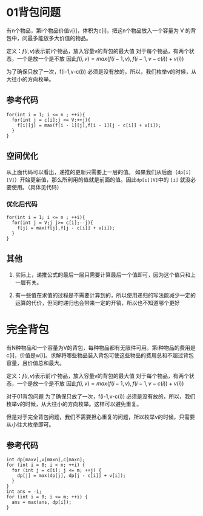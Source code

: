 # 01背包问题
有n个物品，第i个物品价值v[i]，体积为c[i]，把这n个物品放入一个容量为 V 的背包中，问最多能放多大价值的物品。

定义：$f(i,v)$表示前i个物品，放入容量v的背包的最大值
对于每个物品，有两个状态，一个是放一个是不放
因此$f(i,v) = max(f(i-1,v),f(i-1,v-c(i)) + v(i))$

为了确保只放了一次，f(i-1,v-c(i)) 必须是没有放的，所以，我们枚举v的时候，从大往小的方向枚举。

## 参考代码
```{cpp id:"chj4b0n7sf"}
for(int i = 1; i <= n ; ++i){
  for(int j = c[i];j <= V;++j){
    f[i][j] = max(f[i - 1][j],f[i - 1][j - c[i]] + v[i]);
  }
}
```

## 空间优化
从上面代码可以看出，递推的更新只需要上一层的值。
如果我们从后面（`dp[i][V]`）开始更新值，那么所利用的值就是前面的值。因此`dp[i][V]`中的 `[i]` 就没必要使用。（具体见代码）

### 优化后代码
```{cpp id:"chj4b0n7si"}
for(int i = 1; i <= n ; ++i){
  for(int j = V;j j>= c[i];--j){
    f[j] = max(f[j],f[j - c[i]] + v[i]);
  }
}
```

## 其他
1. 实际上，递推公式的最后一层只需要计算最后一个值即可，因为这个值只和上一层有关。

2. 有一些值在求值的过程是不需要计算到的，所以使用递归的写法能减少一定的运算的代价，但同时递归也会带来一定的开销，所以也不知道哪个更好

# 完全背包
有N种物品和一个容量为V的背包，每种物品都有无限件可用。第i种物品的费用是c[i]，价值是w[i]。求解将哪些物品装入背包可使这些物品的费用总和不超过背包容量，且价值总和最大。

定义：$f(i,v)$表示前i个物品，放入容量v的背包的最大值
对于每个物品，有两个状态，一个是放一个是不放
因此$f(i,v) = max(f(i-1,v),f(i-1,v-c(i)) + v(i))$

对于01背包问题
为了确保只放了一次，f(i-1,v-c(i)) 必须是没有放的，所以，我们枚举v的时候，从大往小的方向枚举。这样可以避免重复。

但是对于完全背包问题，我们不需要担心重复的问题，所以枚举v的时候，只需要从小往大枚举即可。

## 参考代码
```{cpp id:"chj4b0n7sj"}
int dp[maxv],v[maxn],c[maxn];
for (int i = 0; i < n; ++i) {
  for (int j = c[i]; j <= m; ++j) {
    dp[j] = max(dp[j], dp[j - c[i]] + v[i]);
  }
}
int ans = -1;
for (int i = 0; i <= m; ++i) {
  ans = max(ans, dp[i]);
}
```
